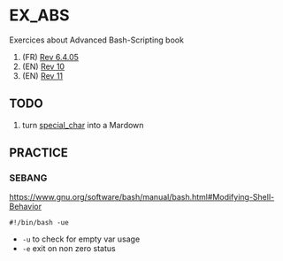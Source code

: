 # EX_ABS

Exercices about Advanced Bash-Scripting book

1. (FR) [Rev 6.4.05](https://abs.traduc.org/abs-fr/)
1. (EN) [Rev 10](https://tldp.org/LDP/abs/html/)
1. (EN) [Rev 11](https://hangar118.sdf.org/p/bash-scripting-guide/)

## TODO

1. turn [special_char](./script/3/special_char) into a Mardown

## PRACTICE

### SEBANG

https://www.gnu.org/software/bash/manual/bash.html#Modifying-Shell-Behavior

`#!/bin/bash -ue`

- `-u` to check for empty var usage
- `-e` exit on non zero status
